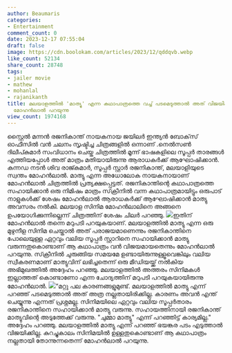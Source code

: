 ```yaml
---
author: Beaumaris
categories:
- Entertainment
comment_count: 0
date: 2023-12-17 07:55:04
draft: false
image: https://cdn.boolokam.com/articles/2023/12/qddqvb.webp
like_count: 52134
share_count: 28748
tags:
- jailer movie
- mathew
- mohanlal
- rajanikanth
title: മലയാളത്തിൽ 'മാത്യു' എന്ന കഥാപാത്രത്തെ വച്ച് പടമെടുത്താൽ അത് വിജയിക്കില്ല, കാരണം
  മോഹൻലാൽ പറയുന്നു
view_count: 1974168
---
```


സ്റ്റൈൽ മന്നൻ രജനികാന്ത് നായകനായ ജയിലർ ഇന്ത്യൻ ബോക്‌സ് ഓഫീസിൽ വൻ ചലനം സൃഷ്ടിച്ച ചിത്രങ്ങളിൽ ഒന്നാണ് .നെൽസൺ ദിലീപ്കുമാർ സംവിധാനം ചെയ്ത ചിത്രത്തിൽ മൂന്ന് ഭാഷകളിലെ സൂപ്പർ താരങ്ങൾ എത്തിയപ്പോൾ അത് മാത്രം മതിയായിരുന്നു ആരാധകർക്ക് ആഘോഷിക്കാൻ. കന്നഡ നടൻ ശിവ രാജ്കുമാർ, സൂപ്പർ സ്റ്റാർ രജനികാന്ത്, മലയാളിയുടെ സ്വന്തം മോഹൻലാൽ. മാത്യു എന്ന അധോലോക നായകനായാണ് മോഹൻലാൽ ചിത്രത്തിൽ പ്രത്യക്ഷപ്പെട്ടത്. രജനികാന്തിന്റെ കഥാപാത്രത്തെ സഹായിക്കാൻ ഒരു നിമിഷം മാത്രം സ്‌ക്രീനിൽ വന്ന കഥാപാത്രമായിട്ടും ഒരുപാട് നാളുകൾക്ക് ശേഷം മോഹൻലാൽ ആരാധകർക്ക് ആഘോഷിക്കാൻ മാത്യു അവസരം നൽകി. മലയാള സിനിമ മോഹൻലാലിനെ അങ്ങനെ ഉപയോഗിക്കുന്നില്ലെന്ന് ചിത്രത്തിന് ശേഷം ചിലർ പറഞ്ഞു. ![](https://cdn.boolokam.com/articles/2023/12/qddqvb.webp)ഇതിന് മോഹൻലാൽ തന്നെ മറുപടി പറയുകയാണ്. മലയാളത്തിൽ മാത്യു എന്ന ഒരു മുഴുനീള സിനിമ ചെയ്താൽ അത് പരാജയമാണെന്നും രജനികാന്തിനെ പോലെയുള്ള ഏറ്റവും വലിയ സൂപ്പർ സ്റ്റാറിനെ സഹായിക്കാൻ മാത്യു വരുന്നതുകൊണ്ടാണ് ആ കഥാപാത്രം വൻ വിജയമായതെന്നും മോഹൻലാൽ പറയുന്നു. സ്‌ക്രീനിൽ ചുരുങ്ങിയ സമയമേ ഉണ്ടായിരുന്നുള്ളൂവെങ്കിലും വലിയ സ്വീകരണമാണ് മാത്യുവിന് ലഭിച്ചതെന്ന് ഒരു മീഡിയയ്ക്ക് നൽകിയ അഭിമുഖത്തിൽ അദ്ദേഹം പറഞ്ഞു. മലയാളത്തിൽ അത്തരം സിനിമകൾ ഇല്ലാത്തത് കൊണ്ടാണോ എന്ന ചോദ്യത്തിന് മറുപടി പറയുകയായിരുന്നു മോഹൻലാൽ. ![](https://cdn.boolokam.com/articles/2023/12/qdqdqdd.webp)“മറ്റു പല കാരണങ്ങളുമുണ്ട്. മലയാളത്തിൽ മാത്യു എന്ന് പറഞ്ഞ് പടമെടുത്താൽ അത് അത്ര നല്ലതായിരിക്കില്ല. കാരണം അവൻ എന്ത് ചെയ്യുന്നു എന്നത് പ്രശ്നമല്ല. സിനിമയിലെ ഏറ്റവും വലിയ സൂപ്പർതാരം രജനികാന്തിനെ സഹായിക്കാൻ മാത്യു വരുന്നു. സഹായത്തിനായി രജനികാന്ത് മാത്യുവിന്റെ അടുത്തേക്ക് വരുന്നു. "ചുമ്മാ മാത്യു" എന്ന് പറഞ്ഞിട്ട് കാര്യമില്ല." അദ്ദേഹം പറഞ്ഞു. മലയാളത്തിൽ മാത്യു എന്ന് പറഞ്ഞ് ഭയങ്കര പടം എടുത്താൽ വിജയിക്കില്ല. കുറച്ചുകാലം സിനിമയിൽ ഉള്ളതുകൊണ്ടാണ് ആ കഥാപാത്രം നല്ലതായി തോന്നുന്നതെന്ന് മോഹൻലാൽ പറയുന്നു.